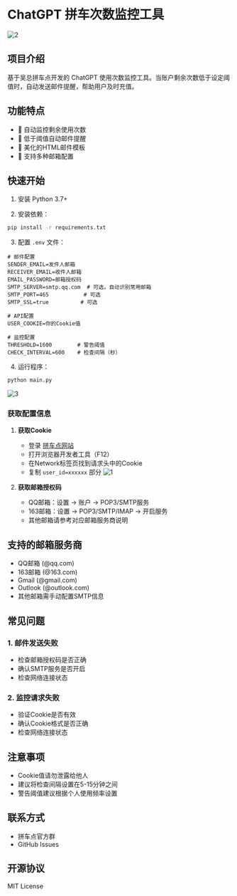 # ChatGPT 拼车次数监控工具
![2](https://github.com/user-attachments/assets/c08f14d9-fbed-43f8-b973-8deff875287a)


## 项目介绍
基于吴总拼车点开发的 ChatGPT 使用次数监控工具。当账户剩余次数低于设定阈值时，自动发送邮件提醒，帮助用户及时充值。

## 功能特点
- 🔄 自动监控剩余使用次数
- 📧 低于阈值自动邮件提醒
- 🎨 美化的HTML邮件模板
- 🔧 支持多种邮箱配置

## 快速开始

1. 安装 Python 3.7+

2. 安装依赖：
```bash
pip install -r requirements.txt
```

3. 配置 `.env` 文件：
```env
# 邮件配置
SENDER_EMAIL=发件人邮箱
RECEIVER_EMAIL=收件人邮箱
EMAIL_PASSWORD=邮箱授权码
SMTP_SERVER=smtp.qq.com  # 可选，自动识别常用邮箱
SMTP_PORT=465           # 可选
SMTP_SSL=true          # 可选

# API配置
USER_COOKIE=你的Cookie值

# 监控配置
THRESHOLD=1600        # 警告阈值
CHECK_INTERVAL=600    # 检查间隔（秒）
```

4. 运行程序：
```bash
python main.py
```
![3](https://github.com/user-attachments/assets/e1a91398-0dbc-4df2-b9b9-2a7240ba0408)

### 获取配置信息

1. **获取Cookie**
   - 登录 [拼车点网站](https://www.xyhelper-agent.com)
   - 打开浏览器开发者工具（F12）
   - 在Network标签页找到请求头中的Cookie
   - 复制 `user_id=xxxxxx` 部分
![1](https://github.com/user-attachments/assets/cc85b2fd-71ce-4f1a-80d9-0c82a00f5919)

2. **获取邮箱授权码**
   - QQ邮箱：设置 -> 账户 -> POP3/SMTP服务
   - 163邮箱：设置 -> POP3/SMTP/IMAP -> 开启服务
   - 其他邮箱请参考对应邮箱服务商说明

## 支持的邮箱服务商
- QQ邮箱 (@qq.com)
- 163邮箱 (@163.com)
- Gmail (@gmail.com)
- Outlook (@outlook.com)
- 其他邮箱需手动配置SMTP信息

## 常见问题

### 1. 邮件发送失败
- 检查邮箱授权码是否正确
- 确认SMTP服务是否开启
- 检查网络连接状态

### 2. 监控请求失败
- 验证Cookie是否有效
- 确认Cookie格式是否正确
- 检查网络连接状态

## 注意事项
- Cookie值请勿泄露给他人
- 建议将检查间隔设置在5-15分钟之间
- 警告阈值建议根据个人使用频率设置

## 联系方式
- 拼车点官方群
- GitHub Issues

## 开源协议
MIT License
